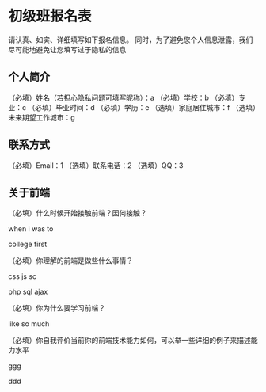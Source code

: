 # 初级班报名表

请认真、如实、详细填写如下报名信息。
同时，为了避免您个人信息泄露，我们尽可能地避免让您填写过于隐私的信息

## 个人简介

（必填）姓名（若担心隐私问题可填写昵称）：a
（必填）学校：b
（必填）专业：c
（必填）毕业时间：d
（必填）学历：e
（选填）家庭居住城市：f
（选填）未来期望工作城市：g

## 联系方式

（必填）Email：1
（选填）联系电话：2
（选填）QQ：3

## 关于前端

（必填）什么时候开始接触前端？因何接触？

when i was to

college first

（必填）你理解的前端是做些什么事情？

css js sc

php sql ajax

（必填）你为什么要学习前端？

like so much

（必填）你自我评价当前你的前端技术能力如何，可以举一些详细的例子来描述能力水平

ggg

ddd
